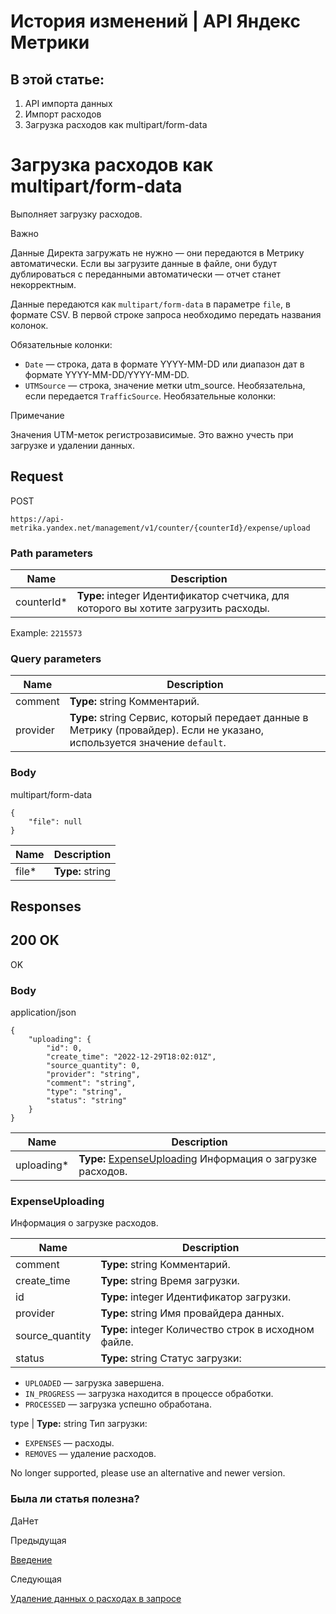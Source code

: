 # История изменений | API Яндекс Метрики

## В этой статье:

  1. API импорта данных
  2. Импорт расходов
  3. Загрузка расходов как multipart/form-data

# Загрузка расходов как multipart/form-data

Выполняет загрузку расходов.

Важно

Данные Директа загружать не нужно — они передаются в Метрику автоматически. Если вы загрузите данные в файле, они будут дублироваться с переданными автоматически — отчет станет некорректным.

Данные передаются как `multipart/form-data` в параметре `file`, в формате CSV. В первой строке запроса необходимо передать названия колонок.

Обязательные колонки:

  * `Date` — строка, дата в формате YYYY-MM-DD или диапазон дат в формате YYYY-MM-DD/YYYY-MM-DD.
  * `UTMSource` — строка, значение метки utm_source. Необязательна, если передается `TrafficSource`.
Необязательные колонки:

Примечание

Значения UTM-меток регистрозависимые. Это важно учесть при загрузке и удалении данных.

## [](ru/management/openapi/expense/uploadMultipart#request)Request

POST
    
    
    https://api-metrika.yandex.net/management/v1/counter/{counterId}/expense/upload
    

### [](ru/management/openapi/expense/uploadMultipart#path-parameters)Path parameters

**Name** |  **Description**  
---|---  
counterId* |  **Type:** integer<int32> Идентификатор счетчика, для которого вы хотите загрузить расходы.  
Example: `2215573`  
  
### [](ru/management/openapi/expense/uploadMultipart#query-parameters)Query parameters

**Name** |  **Description**  
---|---  
comment |  **Type:** string Комментарий.  
provider |  **Type:** string Сервис, который передает данные в Метрику (провайдер). Если не указано, используется значение `default`.  
  
### [](ru/management/openapi/expense/uploadMultipart#body)Body

multipart/form-data
    
    
    {
        "file": null
    }
    

**Name** |  **Description**  
---|---  
file* |  **Type:** string<binary>  
  
## [](ru/management/openapi/expense/uploadMultipart#responses)Responses

## [](ru/management/openapi/expense/uploadMultipart#200-ok)200 OK

OK

### [](ru/management/openapi/expense/uploadMultipart#body1)Body

application/json
    
    
    {
        "uploading": {
            "id": 0,
            "create_time": "2022-12-29T18:02:01Z",
            "source_quantity": 0,
            "provider": "string",
            "comment": "string",
            "type": "string",
            "status": "string"
        }
    }
    

**Name** |  **Description**  
---|---  
uploading* |  **Type:** [ExpenseUploading](uploadmultipart.md) Информация о загрузке расходов.  
  
### [](ru/management/openapi/expense/uploadMultipart#expenseuploading)ExpenseUploading

Информация о загрузке расходов.

**Name** |  **Description**  
---|---  
comment |  **Type:** string Комментарий.  
create_time |  **Type:** string<date-time> Время загрузки.  
id |  **Type:** integer<int64> Идентификатор загрузки.  
provider |  **Type:** string Имя провайдера данных.  
source_quantity |  **Type:** integer<int32> Количество строк в исходном файле.  
status |  **Type:** string Статус загрузки:

  * `UPLOADED` — загрузка завершена.
  * `IN_PROGRESS` — загрузка находится в процессе обработки.
  * `PROCESSED` — загрузка успешно обработана.

  
type |  **Type:** string Тип загрузки:

  * `EXPENSES` — расходы.
  * `REMOVES` — удаление расходов.

  
  
No longer supported, please use an alternative and newer version.

### Была ли статья полезна?

ДаНет

Предыдущая

[Введение](../../../data-import/index.md)

Следующая

[Удаление данных о расходах в запросе](uploadremovesingleline.md)